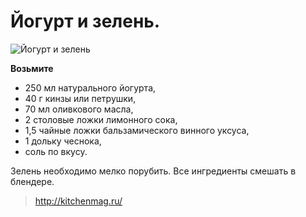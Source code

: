 # Йогурт и зелень.
![Йогурт и зелень](/images/Kulinar/Sous/yogurt_zelen.jpg 'Йогурт и зелень')

**Возьмите**

- 250 мл натурального йогурта,
- 40 г кинзы или петрушки,
- 70 мл оливкового масла,
- 2 столовые ложки лимонного сока,
- 1,5 чайные ложки бальзамического винного уксуса,
- 1 дольку чеснока,
- соль по вкусу.

Зелень необходимо мелко порубить. Все ингредиенты смешать в блендере.

> http://kitchenmag.ru/
